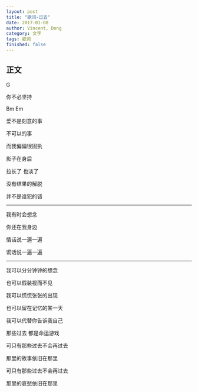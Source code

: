 ```yaml
---
layout: post
title: "歌词-过去"
date: 2017-01-08
author: Vincent, Dong
category: 文字
tags: 歌词
finished: false
---
```


## 正文

G

你不必坚持

   Bm         Em

爱不是刻意的事

不可以的事

而我偏偏很固执

影子在身后

拉长了 也淡了

没有结果的解脱

并不是谁犯的错

-------

我有时会想念

你还在我身边

情话说一遍一遍

谎话说一遍一遍

-------

我可以分分钟钟的想念

也可以假装视而不见

我可以慌慌张张的出现

也可以留在记忆的某一天

我可以代替你告诉我自己

那些过去 都是命运游戏

可只有那些过去不会再过去

那里的故事依旧在那里

可只有那些过去不会再过去

那里的哀愁依旧在那里
